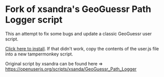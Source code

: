 # Fork of xsandra's GeoGuessr Path Logger script

This an attempt to fix some bugs and update a classic GeoGuessr user script.

[Click here to install](https://github.com/echandler/Fork-of-xsandra-s-GeoGuessr-Path-Logger-script/raw/main/geoGuessrPathLoggerXsandraFork.user.js). If that didn't work, copy the contents of the user.js file into a new tampermonkey script.

Original script by xsandra can be found here => https://openuserjs.org/scripts/xsanda/GeoGuessr_Path_Logger
